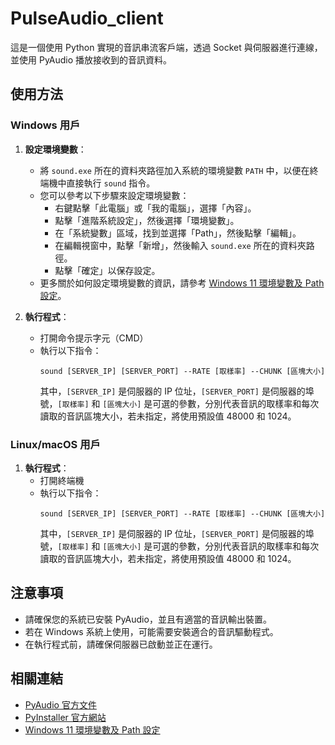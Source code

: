# PulseAudio_client

這是一個使用 Python 實現的音訊串流客戶端，透過 Socket 與伺服器進行連線，並使用 PyAudio 播放接收到的音訊資料。

## 使用方法

### Windows 用戶

1. **設定環境變數**：
   - 將 `sound.exe` 所在的資料夾路徑加入系統的環境變數 `PATH` 中，以便在終端機中直接執行 `sound` 指令。
   - 您可以參考以下步驟來設定環境變數：
     - 右鍵點擊「此電腦」或「我的電腦」，選擇「內容」。
     - 點擊「進階系統設定」，然後選擇「環境變數」。
     - 在「系統變數」區域，找到並選擇「Path」，然後點擊「編輯」。
     - 在編輯視窗中，點擊「新增」，然後輸入 `sound.exe` 所在的資料夾路徑。
     - 點擊「確定」以保存設定。
   - 更多關於如何設定環境變數的資訊，請參考 [Windows 11 環境變數及 Path 設定](https://zonego.tw/2022/01/07/windows11-path/)。

2. **執行程式**：
   - 打開命令提示字元（CMD）
   - 執行以下指令：
     ```
     sound [SERVER_IP] [SERVER_PORT] --RATE [取樣率] --CHUNK [區塊大小]
     ```
     其中，`[SERVER_IP]` 是伺服器的 IP 位址，`[SERVER_PORT]` 是伺服器的埠號，`[取樣率]` 和 `[區塊大小]` 是可選的參數，分別代表音訊的取樣率和每次讀取的音訊區塊大小，若未指定，將使用預設值 48000 和 1024。

### Linux/macOS 用戶

1. **執行程式**：
   - 打開終端機
   - 執行以下指令：
     ```
     sound [SERVER_IP] [SERVER_PORT] --RATE [取樣率] --CHUNK [區塊大小]
     ```
     其中，`[SERVER_IP]` 是伺服器的 IP 位址，`[SERVER_PORT]` 是伺服器的埠號，`[取樣率]` 和 `[區塊大小]` 是可選的參數，分別代表音訊的取樣率和每次讀取的音訊區塊大小，若未指定，將使用預設值 48000 和 1024。

## 注意事項

- 請確保您的系統已安裝 PyAudio，並且有適當的音訊輸出裝置。
- 若在 Windows 系統上使用，可能需要安裝適合的音訊驅動程式。
- 在執行程式前，請確保伺服器已啟動並正在運行。

## 相關連結

- [PyAudio 官方文件](https://people.csail.mit.edu/hubert/pyaudio/docs/)
- [PyInstaller 官方網站](https://www.pyinstaller.org/)
- [Windows 11 環境變數及 Path 設定](https://zonego.tw/2022/01/07/windows11-path/)
